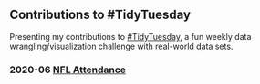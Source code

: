 ## Contributions to #TidyTuesday

Presenting my contributions to [#TidyTuesday](https://github.com/rfordatascience/tidytuesday), a fun weekly data wrangling/visualization challenge with real-world data sets.

### 2020-06 [NFL Attendance](https://www.casino.org/record-and-attendance/)
